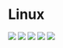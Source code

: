 # Linux

<img src="https://raw.githubusercontent.com/rbizoi/IntelligenceEnDonneesDeSante/main/Installation/images/2021-11-24_15-36-52.png">
<img src="https://raw.githubusercontent.com/rbizoi/IntelligenceEnDonneesDeSante/main/Installation/images/2021-11-24_15-37-36.png">
<img src="https://raw.githubusercontent.com/rbizoi/IntelligenceEnDonneesDeSante/main/Installation/images/2021-11-24_15-38-33.png">
<img src="https://raw.githubusercontent.com/rbizoi/IntelligenceEnDonneesDeSante/main/Installation/images/2021-11-24_15-39-08.png">
<img src="https://raw.githubusercontent.com/rbizoi/IntelligenceEnDonneesDeSante/main/Installation/images/2021-11-24_15-39-44.png">
